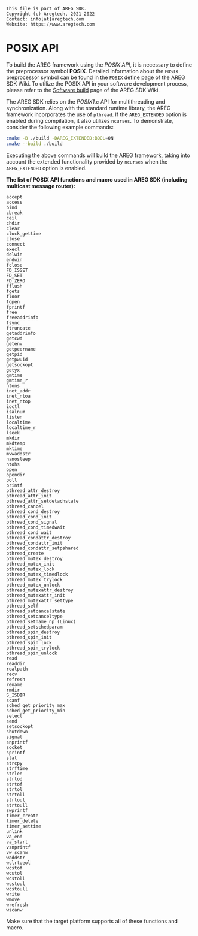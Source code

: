 ```
This file is part of AREG SDK.
Copyright (c) Aregtech, 2021-2022
Contact: info[at]aregtech.com
Website: https://www.aregtech.com
```

# POSIX API

To build the AREG framework using the *POSIX API*, it is necessary to define the preprocessor symbol **POSIX**. Detailed information about the `POSIX` preprocessor symbol can be found in the [`POSIX` define](https://github.com/aregtech/areg-sdk/wiki/02.-Preprocessor-define-symbols#posix-define) page of the AREG SDK Wiki. To utilize the POSIX API in your software development process, please refer to the [Software build](https://github.com/aregtech/areg-sdk/wiki/02.-Software-build) page of the AREG SDK Wiki.

The AREG SDK relies on the _POSIX1.c_ API for multithreading and synchronization. Along with the standard runtime library, the AREG framework incorporates the use of `pthread`. If the `AREG_EXTENDED` option is enabled during compilation, it also utilizes `ncurses`. To demonstrate, consider the following example commands:

```bash
cmake -B ./build -DAREG_EXTENDED:BOOL=ON
cmake --build ./build
```

Executing the above commands will build the AREG framework, taking into account the extended functionality provided by `ncurses` when the `AREG_EXTENDED` option is enabled.

**The list of POSIX API functions and macro used in AREG SDK (including multicast message router):**

```
accept
access
bind
cbreak
ceil
chdir
clear
clock_gettime
close
connect
execl
delwin
endwin
fclose
FD_ISSET
FD_SET
FD_ZERO
fflush
fgets
floor
fopen
fprintf
free
freeaddrinfo
fsync
ftruncate
getaddrinfo
getcwd
getenv
getpeername
getpid
getpwuid
getsockopt
getyx
gmtime
gmtime_r
htons
inet_addr
inet_ntoa
inet_ntop
ioctl
isalnum
listen
localtime
localtime_r
lseek
mkdir
mkdtemp
mktime
mvwaddstr
nanosleep
ntohs
open
opendir
poll
printf
pthread_attr_destroy
pthread_attr_init
pthread_attr_setdetachstate
pthread_cancel
pthread_cond_destroy
pthread_cond_init
pthread_cond_signal
pthread_cond_timedwait
pthread_cond_wait
pthread_condattr_destroy
pthread_condattr_init
pthread_condattr_setpshared
pthread_create
pthread_mutex_destroy
pthread_mutex_init
pthread_mutex_lock
pthread_mutex_timedlock
pthread_mutex_trylock
pthread_mutex_unlock
pthread_mutexattr_destroy
pthread_mutexattr_init
pthread_mutexattr_settype
pthread_self
pthread_setcancelstate
pthread_setcanceltype
pthread_setname_np (Linux)
pthread_setschedparam
pthread_spin_destroy
pthread_spin_init
pthread_spin_lock
pthread_spin_trylock
pthread_spin_unlock
read
readdir
realpath
recv
refresh
rename
rmdir
S_ISDIR
scanf
sched_get_priority_max
sched_get_priority_min
select
send
setsockopt
shutdown
signal
snprintf
socket
sprintf
stat
strcpy
strftime
strlen
strtod
strtof
strtol
strtoll
strtoul
strtoull
swprintf
timer_create
timer_delete
timer_settime
unlink
va_end
va_start
vsnprintf
vw_scanw
waddstr
wclrtoeol
wcstof
wcstol
wcstoll
wcstoul
wcstoull
write
wmove
wrefresh
wscanw
```

Make sure that the target platform supports all of these functions and macro.
